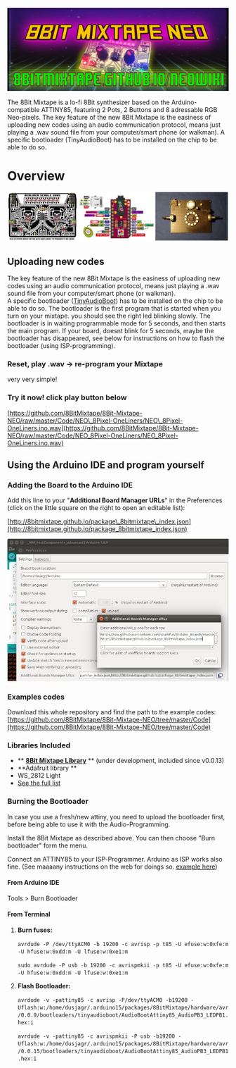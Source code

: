 ![](images/MixTape_flyer_wide.png)

The 8Bit Mixtape is a lo-fi 8Bit synthesizer based on the Arduino-compatible ATTINY85, featuring 2 Pots, 2 Buttons and 8 adressable RGB Neo-pixels. The key feature of the new 8Bit Mixtape is the easiness of uploading new codes using an audio communication protocol, means just playing a .wav sound file from your computer/smart phone (or walkman). A specific bootloader (TinyAudioBoot) has to be installed on the chip to be able to do so.

# Overview

![](images/boards/Collage_boards.jpg)

## Uploading new codes

The key feature of the new 8Bit Mixtape is the easiness of uploading new codes using an audio communication protocol, means just playing a .wav sound file from your computer/smart phone \(or walkman\).  
A specific bootloader \([TinyAudioBoot](https://github.com/ChrisMicro/TinyAudioBoot)\) has to be installed on the chip to be able to do so. The bootloader is the first program that is started when you turn on your mixtape. you should see the right led blinking slowly. The bootloader is in waiting programmable mode for 5 seconds, and then starts the main program. If your board, doesnt blink for 5 seconds, maybe the bootloader has disappeared, see below for instructions on how to flash the bootloader \(using ISP-programming\).

### Reset, play .wav -&gt; re-program your Mixtape

very very simple!

### Try it now! click play button below

[https://github.com/8BitMixtape/8Bit-Mixtape-NEO/raw/master/Code/NEO\_8Pixel-OneLiners/NEO\_8Pixel-OneLiners.ino.wav](https://github.com/8BitMixtape/8Bit-Mixtape-NEO/raw/master/Code/NEO_8Pixel-OneLiners/NEO_8Pixel-OneLiners.ino.wav)

## Using the Arduino IDE and program yourself

### Adding the Board to the Arduino IDE

Add this line to your "**Additional Board Manager URLs**" in the Preferences \(click on the little square on the right to open an editable list\):

[http://8bitmixtape.github.io/package\_8bitmixtape\_index.json](http://8bitmixtape.github.io/package_8bitmixtape_index.json)

![](images/instructions/8BitMixtapePackage_add.jpg)

### Examples codes

Download this whole repository and find the path to the example codes: [https://github.com/8BitMixtape/8Bit-Mixtape-NEO/tree/master/Code](https://github.com/8BitMixtape/8Bit-Mixtape-NEO/tree/master/Code)

### Libraries Included

* ** **[**8Bit Mixtape Library**](https://github.com/8BitMixtape/_8Bit-Mixtape-NEO-Lib)** ** \(under development, included since v0.0.13\)
* **Adafruit library **
* WS\_2812 Light
* [See the full list](https://github.com/8BitMixtape/8BitMixtapePlatform/tree/master/avr/libraries) 

### Burning the Bootloader

In case you use a fresh/new attiny, you need to upload the bootloader first, before being able to use it with the Audio-Programming.

Install the 8Bit Mixtape as described above. You can then choose "Burn bootloader" form the menu.

Connect an ATTINY85 to your ISP-Programmer. Arduino as ISP works also fine. 
(See maaaany instructions on the web for doings so. [example here](https://create.arduino.cc/projecthub/arjun/programming-attiny85-with-arduino-uno-afb829))

#### From Arduino IDE

Tools &gt; Burn Bootloader

#### From Terminal

1. **Burn fuses:**

   `avrdude -P /dev/ttyACM0 -b 19200 -c avrisp -p t85 -U efuse:w:0xfe:m -U hfuse:w:0xdd:m -U lfuse:w:0xe1:m`

   `sudo avrdude -P usb -b 19200 -c avrispmkii -p t85 -U efuse:w:0xfe:m -U hfuse:w:0xdd:m -U lfuse:w:0xe1:m`

2. **Flash Bootloader:**

   `avrdude -v -pattiny85 -c avrisp -P/dev/ttyACM0 -b19200 -Uflash:w:/home/dusjagr/.arduino15/packages/8BitMixtape/hardware/avr/0.0.9/bootloaders/tinyaudioboot/AudioBootAttiny85_AudioPB3_LEDPB1.hex:i`

   `avrdude -v -pattiny85 -c avrispmkii -P usb -b19200 -Uflash:w:/home/dusjagr/.arduino15/packages/8BitMixtape/hardware/avr/0.0.15/bootloaders/tinyaudioboot/AudioBootAttiny85_AudioPB3_LEDPB1.hex:i`



